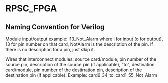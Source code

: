 # RPSC_FPGA
## Naming Convention for Verilog
Module input/output example: i13_Not_Alarm where i for input (o for output), 13 for pin number on that card, NotAlarm is the description of the pin. If there is no description for a pin, just skip it. 

Wires that interconnect modules: source card/module, pin number of the source pin, description of the source pin (if applicable), "to", destination card/module, pin number of the destination pin, description of the destination pin (if applicable). 
Example: card6_34_to_card1_55_Not_Alarm
